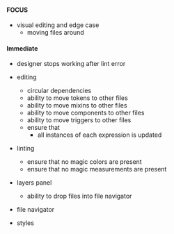 #### FOCUS

- visual editing and edge case
  - moving files around

#### Immediate

- designer stops working after lint error

- editing

  - circular dependencies
  - ability to move tokens to other files
  - ability to move mixins to other files
  - ability to move components to other files
  - ability to move triggers to other files
  - ensure that
    - all instances of each expression is updated

- linting

  - ensure that no magic colors are present
  - ensure that no magic measurements are present

- layers panel

  - ability to drop files into file navigator

- file navigator

- styles
